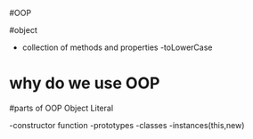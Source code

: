 #OOP

#object
- collection of methods and properties
-toLowerCase

# why do we use OOP

#parts of OOP
Object Literal

-constructor function
-prototypes
-classes
-instances(this,new)


